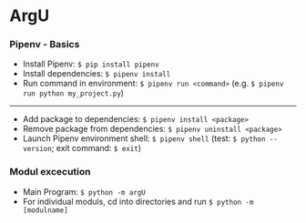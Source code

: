 # ArgU

### Pipenv - Basics
* Install Pipenv: ``` $ pip install pipenv ```
* Install dependencies: ``` $ pipenv install ```
* Run command in environment: ``` $ pipenv run <command> ``` (e.g. ``` $ pipenv run python my_project.py ```)
---
* Add package to dependencies: ``` $ pipenv install <package> ```
* Remove package from dependencies: ``` $ pipenv uninstall <package> ```
* Launch Pipenv environment shell: ``` $ pipenv shell ``` (test: ``` $ python --version ```; exit command: ``` $ exit ```)

### Modul excecution
* Main Program: ``` $ python -m argU ```
* For individual moduls, cd into directories and run ``` $ python -m [modulname] ```